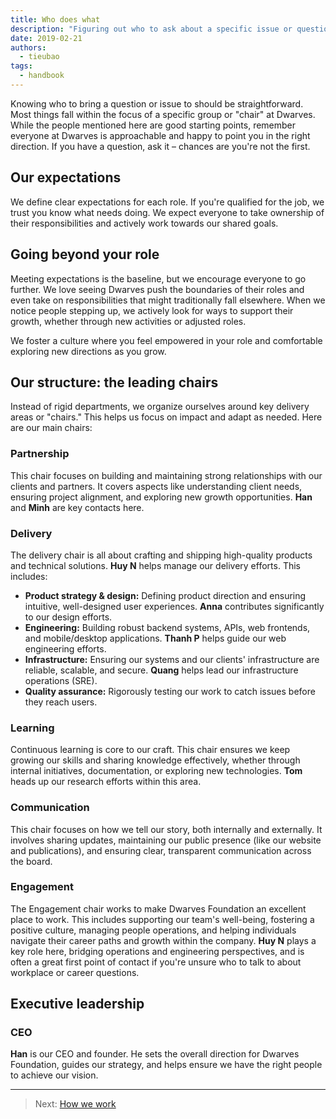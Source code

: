 ```yaml
---
title: Who does what
description: "Figuring out who to ask about a specific issue or question shouldn't be a guessing game. This guide outlines our main areas of focus and who helps lead them."
date: 2019-02-21
authors:
  - tieubao
tags:
  - handbook
---
```


Knowing who to bring a question or issue to should be straightforward. Most things fall within the focus of a specific group or "chair" at Dwarves. While the people mentioned here are good starting points, remember everyone at Dwarves is approachable and happy to point you in the right direction. If you have a question, ask it – chances are you're not the first.

## Our expectations

We define clear expectations for each role. If you're qualified for the job, we trust you know what needs doing. We expect everyone to take ownership of their responsibilities and actively work towards our shared goals.

## Going beyond your role

Meeting expectations is the baseline, but we encourage everyone to go further. We love seeing Dwarves push the boundaries of their roles and even take on responsibilities that might traditionally fall elsewhere. When we notice people stepping up, we actively look for ways to support their growth, whether through new activities or adjusted roles.

We foster a culture where you feel empowered in your role and comfortable exploring new directions as you grow.

## Our structure: the leading chairs

Instead of rigid departments, we organize ourselves around key delivery areas or "chairs." This helps us focus on impact and adapt as needed. Here are our main chairs:

### Partnership

This chair focuses on building and maintaining strong relationships with our clients and partners. It covers aspects like understanding client needs, ensuring project alignment, and exploring new growth opportunities. **Han** and **Minh** are key contacts here.

### Delivery

The delivery chair is all about crafting and shipping high-quality products and technical solutions. **Huy N** helps manage our delivery efforts. This includes:

- **Product strategy & design:** Defining product direction and ensuring intuitive, well-designed user experiences. **Anna** contributes significantly to our design efforts.
- **Engineering:** Building robust backend systems, APIs, web frontends, and mobile/desktop applications. **Thanh P** helps guide our web engineering efforts.
- **Infrastructure:** Ensuring our systems and our clients' infrastructure are reliable, scalable, and secure. **Quang** helps lead our infrastructure operations (SRE).
- **Quality assurance:** Rigorously testing our work to catch issues before they reach users.

### Learning

Continuous learning is core to our craft. This chair ensures we keep growing our skills and sharing knowledge effectively, whether through internal initiatives, documentation, or exploring new technologies. **Tom** heads up our research efforts within this area.

### Communication

This chair focuses on how we tell our story, both internally and externally. It involves sharing updates, maintaining our public presence (like our website and publications), and ensuring clear, transparent communication across the board.

### Engagement

The Engagement chair works to make Dwarves Foundation an excellent place to work. This includes supporting our team's well-being, fostering a positive culture, managing people operations, and helping individuals navigate their career paths and growth within the company. **Huy N** plays a key role here, bridging operations and engineering perspectives, and is often a great first point of contact if you're unsure who to talk to about workplace or career questions.

## Executive leadership

### CEO

**Han** is our CEO and founder. He sets the overall direction for Dwarves Foundation, guides our strategy, and helps ensure we have the right people to achieve our vision.

---

> Next: [How we work](how-we-work.md)

